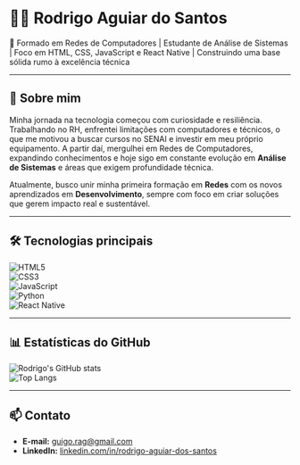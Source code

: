 # 👨‍💻 Rodrigo Aguiar do Santos  

💼 Formado em Redes de Computadores | Estudante de Análise de Sistemas | Foco em HTML, CSS, JavaScript e React Native | Construindo uma base sólida rumo à excelência técnica  

---

## 🚀 Sobre mim  
Minha jornada na tecnologia começou com curiosidade e resiliência. Trabalhando no RH, enfrentei limitações com computadores e técnicos, o que me motivou a buscar cursos no SENAI e investir em meu próprio equipamento. A partir daí, mergulhei em Redes de Computadores, expandindo conhecimentos e hoje sigo em constante evolução em **Análise de Sistemas** e áreas que exigem profundidade técnica.  

Atualmente, busco unir minha primeira formação em **Redes** com os novos aprendizados em **Desenvolvimento**, sempre com foco em criar soluções que gerem impacto real e sustentável.  

---

## 🛠️ Tecnologias principais  
![HTML5](https://img.shields.io/badge/HTML5-E34F26?style=for-the-badge&logo=html5&logoColor=white)  
![CSS3](https://img.shields.io/badge/CSS3-1572B6?style=for-the-badge&logo=css3&logoColor=white)  
![JavaScript](https://img.shields.io/badge/JavaScript-F7DF1E?style=for-the-badge&logo=javascript&logoColor=black)  
![Python](https://img.shields.io/badge/Python-3776AB?style=for-the-badge&logo=python&logoColor=white)  
![React Native](https://img.shields.io/badge/React_Native-20232A?style=for-the-badge&logo=react&logoColor=61DAFB)  

---

## 📊 Estatísticas do GitHub  
![Rodrigo's GitHub stats](https://github-readme-stats.vercel.app/api?username=Rodrigo5antos&show_icons=true&theme=tokyonight)  
![Top Langs](https://github-readme-stats.vercel.app/api/top-langs/?username=Rodrigo5antos&layout=compact&theme=tokyonight)  

---

## 📫 Contato  
- **E-mail:** [guigo.rag@gmail.com](mailto:guigo.rag@gmail.com)  
- **LinkedIn:** [linkedin.com/in/rodrigo-aguiar-dos-santos](https://www.linkedin.com/in/rodrigo-aguiar-dos-santos/)  

